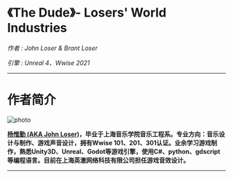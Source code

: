# 《The Dude》- Losers' World Industries
*作者 : John Loser & Brant Loser*

*引擎 : Unreal 4、Wwise 2021*
___

# 作者简介
![photo](https://losersworldindustries.com/wp-content/uploads/2021/07/WechatIMG121-1536x583.jpeg)

**[杨惟勤 (AKA John Loser)](https://losersworldindustries.com/john-yang)，毕业于上海音乐学院音乐工程系。专业方向：音乐设计与制作、游戏声音设计，拥有Wwise 101、201、301认证。业余学习游戏制作，熟悉Unity3D、Unreal、Godot等游戏引擎，使用C#、python、gdscript等编程语言。目前在上海英澈网络科技有限公司担任游戏音效设计。**
___
